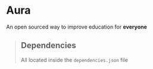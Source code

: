 # Aura

An open sourced way to improve education for **everyone**

> ## Dependencies
> All located inside the `dependencies.json` file
